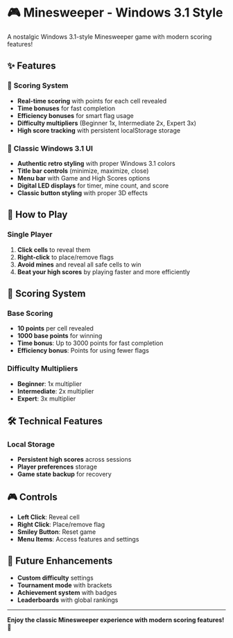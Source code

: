 # 🎮 Minesweeper - Windows 3.1 Style

A nostalgic Windows 3.1-style Minesweeper game with modern scoring features!

## ✨ Features

### 🎯 **Scoring System**
- **Real-time scoring** with points for each cell revealed
- **Time bonuses** for fast completion
- **Efficiency bonuses** for smart flag usage
- **Difficulty multipliers** (Beginner 1x, Intermediate 2x, Expert 3x)
- **High score tracking** with persistent localStorage storage



### 🎨 **Classic Windows 3.1 UI**
- **Authentic retro styling** with proper Windows 3.1 colors
- **Title bar controls** (minimize, maximize, close)
- **Menu bar** with Game and High Scores options
- **Digital LED displays** for timer, mine count, and score
- **Classic button styling** with proper 3D effects

## 🚀 How to Play

### Single Player
1. **Click cells** to reveal them
2. **Right-click** to place/remove flags
3. **Avoid mines** and reveal all safe cells to win
4. **Beat your high scores** by playing faster and more efficiently

## 🎯 Scoring System

### Base Scoring
- **10 points** per cell revealed
- **1000 base points** for winning
- **Time bonus**: Up to 3000 points for fast completion
- **Efficiency bonus**: Points for using fewer flags

### Difficulty Multipliers
- **Beginner**: 1x multiplier
- **Intermediate**: 2x multiplier  
- **Expert**: 3x multiplier

## 🛠️ Technical Features

### Local Storage
- **Persistent high scores** across sessions
- **Player preferences** storage
- **Game state backup** for recovery

## 🎮 Controls

- **Left Click**: Reveal cell
- **Right Click**: Place/remove flag
- **Smiley Button**: Reset game
- **Menu Items**: Access features and settings

## 🌟 Future Enhancements

- **Custom difficulty** settings
- **Tournament mode** with brackets
- **Achievement system** with badges
- **Leaderboards** with global rankings

---

**Enjoy the classic Minesweeper experience with modern scoring features!** 🎉 